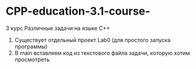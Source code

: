 # CPP-education-3.1-course-
3 курс
Различные задачи на языке C++
1. Существует отдельный проект Lab0 (для простого запуска программы)
2. В main вставляем код из текстового файла задачи, которую хотим просмотреть
